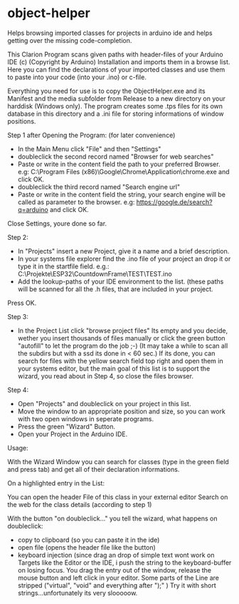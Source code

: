 # object-helper
Helps browsing imported classes for projects in arduino ide and helps getting over the missing code-completion.

This Clarion Program scans given paths with header-files of your Arduino IDE (c) (Copyright by Arduino) Installation and imports them in a browse list.
Here you can find the declarations of your imported classes and use them to paste into your code (into your .ino) or c-file.

Everything you need for use is to copy the ObjectHelper.exe and its Manifest and the media subfolder from Release to a new directory on your harddisk (Windows only).
The program creates some .tps files for its own database in this directory and a .ini file for storing informations of window positions.

Step 1 after Opening the Program: (for later convenience)

   - In the Main Menu click "File" and then "Settings"
   - doubleclick the second record named "Browser for web searches"
   - Paste or write in the content field the path to your preferred Browser. e.g: 
        C:\Program Files (x86)\Google\Chrome\Application\chrome.exe
        and click OK.
   - doubleclick the third record named "Search engine url"
   - Paste or write in the content field the string, your search engine will be called as parameter to the browser.
       e.g: https://google.de/search?q=arduino
        and click OK.
        
   Close Settings, youre done so far.
     
Step 2:

   - In "Projects" insert a new Project, give it a name and a brief description.
   - In your systems file explorer find the .ino file of your project an drop it or type it in the startfile field.
      e.g.: C:\Projekte\ESP32\CountdownFrame\TEST\TEST.ino
   - Add the lookup-paths of your IDE environment to the list. (these paths will be scanned for all the .h files, that are 
   included in your project.
   
   Press OK.
   
 Step 3:
 
  - In the Project List click "browse project files"
    Its empty and you decide, wether you insert thousands of files manually or click the green button "autofill" to let the program do the job ;-)
     (It may take a while to scan all the subdirs but with a ssd its done in < 60 sec.)
   If its done, you can search for files with the yellow search field top right and open them in your systems editor, but the main goal of this list is to support the wizard, you read about in Step 4, so close the files browser.
   
Step 4:

  - Open "Projects" and doubleclick on your project in this list.
  - Move the window to an appropriate position and size, so you can work with two open windows in seperate programs.
  - Press the green "Wizard" Button.
  - Open your Project in the Arduino IDE.


Usage:

  With the Wizard Window you can search for classes (type in the green field and press tab) and get all of their declaration informations.

On a highlighted entry in the List:

You can open the header File of this class in your external editor
Search on the web for the class details (according to step 1)

With the button "on doubleclick..." you tell the wizard, what happens on doubleclick:
  - copy to clipboard   (so you can paste it in the ide)
  - open file           (opens the header file like the button)
  - keyboard injection  (since drag an drop of simple text wont work on Targets like the Editor or the IDE, i push the string to the keyboard-buffer on losing focus. You drag the entry out of the window, release the mouse button and left click in your editor. Some parts of the Line are stripped ("virtual", "void" and everything after ");" )
  Try it with short strings...unfortunately its very slooooow.
  
  
  
   
    
 
 
 
        

